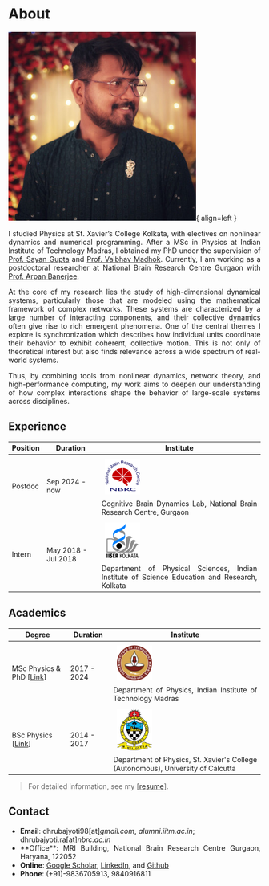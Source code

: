# About

![Image title](img/dp.jpeg){ align=left }
<div align="justify">

<p>
I studied Physics at St. Xavier’s College Kolkata, with electives on nonlinear dynamics and numerical programming. After a MSc in Physics at Indian Institute of Technology Madras, I obtained my PhD under the supervision of <a href="https://home.iitm.ac.in/sayan/">Prof. Sayan Gupta</a> and <a href="https://sites.google.com/view/madhok">Prof. Vaibhav Madhok</a>. Currently, I am working as a postdoctoral researcher at National Brain Research Centre Gurgaon with <a href="https://www.nbrc.ac.in/newweb/research/groups/arpan-banerjee">Prof. Arpan Banerjee</a>.
</p>

<p>
At the core of my research lies the study of high-dimensional dynamical systems, particularly those that are modeled using the mathematical framework of complex networks. These systems are characterized by a large number of interacting components, and their collective dynamics often give rise to rich emergent phenomena. One of the central themes I explore is synchronization which describes how individual units coordinate their behavior to exhibit coherent, collective motion. This is not only of theoretical interest but also finds relevance across a wide spectrum of real-world systems. 
</p>

<p>
Thus, by combining tools from nonlinear dynamics, network theory, and high-performance computing, my work aims to deepen our understanding of how complex interactions shape the behavior of large-scale systems across disciplines.
</p>
</div>

## Experience

| Position | Duration | Institute |
| ---------| ---------| ----------|
| Postdoc | Sep 2024 - now | <img src="img/NBRClogo.png" alt="drawing" width="70" style="margin:7px;"><div align="justify">Cognitive Brain Dynamics Lab, National Brain Research Centre, Gurgaon</div> |
| Intern | May 2018 - Jul 2018 | <img src="img/IISER-K.png" alt="drawing" width="70" style="margin:7px;"><div align="justify">Department of Physical Sciences, Indian Institute of Science Education and Research, Kolkata</div> |


## Academics

| Degree | Duration | Institute |
| ---------| ---------| ----------|
| MSc Physics & PhD [[Link](PhD.md)] | 2017 - 2024 |  <img src="img/IITM.png" alt="drawing" width="70" style="margin:7px;"><div align="justify">Department of Physics, Indian Institute of Technology Madras</div>  |
| BSc Physics [[Link](https://drive.google.com/file/d/1kzH1EiCFbbcnvpbOTWJMMhiCC53tkvDD/view?usp=sharing)] | 2014 - 2017 | <img src="img/sxc.jpg" alt="drawing" width="70" style="margin:7px;"><div align="justify">Department of Physics, St. Xavier's College (Autonomous), University of Calcutta</div> |


> For detailed information, see my [[resume](https://drive.google.com/file/d/1pDmqyZtTw7QiOCLzVDtpZioT9_SFtdWR/view)].

## Contact

- **Email**: dhrubajyoti98[at]_gmail.com_, _alumni.iitm.ac.in_; dhrubajyoti.ra[at]_nbrc.ac.in_
- <div align="justify">**Office**: MRI Building, National Brain Research Centre Gurgaon, Haryana, 122052</div>
- **Online**: [Google Scholar](https://scholar.google.co.in/citations?user=2OR7h7kAAAAJ&hl=en), [LinkedIn](https://www.linkedin.com/in/dhrubajyoti-biswas/), and [Github](https://github.com/dhrubajyoti98)
- **Phone**: (+91)-9836705913, 9840916811
